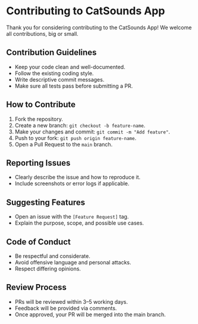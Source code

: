 # Contributing to CatSounds App

Thank you for considering contributing to the CatSounds App! We welcome all contributions, big or small.

## Contribution Guidelines

- Keep your code clean and well-documented.
- Follow the existing coding style.
- Write descriptive commit messages.
- Make sure all tests pass before submitting a PR.

## How to Contribute

1. Fork the repository.
2. Create a new branch: `git checkout -b feature-name`.
3. Make your changes and commit: `git commit -m "Add feature"`.
4. Push to your fork: `git push origin feature-name`.
5. Open a Pull Request to the `main` branch.

## Reporting Issues

- Clearly describe the issue and how to reproduce it.
- Include screenshots or error logs if applicable.

## Suggesting Features

- Open an issue with the `[Feature Request]` tag.
- Explain the purpose, scope, and possible use cases.

## Code of Conduct

- Be respectful and considerate.
- Avoid offensive language and personal attacks.
- Respect differing opinions.

## Review Process

- PRs will be reviewed within 3–5 working days.
- Feedback will be provided via comments.
- Once approved, your PR will be merged into the main branch.
